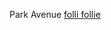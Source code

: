 Park Avenue
 <a href="http://www.kwigwater.com/watchoutletjp.asp?cheap=products-c268.html" title="folli follie">folli follie</a>